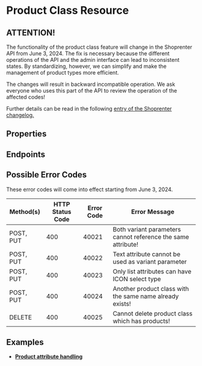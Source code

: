 # Product Class Resource

## ATTENTION!
The functionality of the product class feature will change in the Shoprenter API from June 3, 2024. The fix is necessary because the different operations of the API and the admin interface can lead to inconsistent states. By standardizing, however, we can simplify and make the management of product types more efficient.

The changes will result in backward incompatible operation. We ask everyone who uses this part of the API to review the operation of the affected codes!

Further details can be read in the following [entry of the Shoprenter changelog.](https://changelog.shoprenter.hu/hu/termektipus-valtozasok-az-api_ban-juniustol-Vzq3OfnF)

## Properties

<ResourceProperties :resource="'product_class'" :lang="'en'"/>

<ResourceScopes :resource="'product_class'"/>

## Endpoints

[//]: <> (GET ENDPOINT)
<ResourceEndpoint :resource="'product_class'" :endpoint="'get'" :lang="'en'">

<template v-slot:responseJSON>

<<< @/docs/fixtures/api/product_class/response/json/get_id.json

</template>

<template v-slot:responseXML>

<<< @/docs/fixtures/api/product_class/response/xml/get_id.xml

</template>

</ResourceEndpoint>

[//]: <> (GETCOLLECTION ENDPOINT)
<ResourceEndpoint :resource="'product_class'" :endpoint="'getCollection'" :lang="'en'">

<template v-slot:responseJSON>

<<< @/docs/fixtures/api/product_class/response/json/get_page.json

</template>

<template v-slot:responseXML>

<<< @/docs/fixtures/api/product_class/response/xml/get_page.xml

</template>

</ResourceEndpoint>

[//]: <> (POST ENDPOINT)
<ResourceEndpoint :resource="'product_class'" :endpoint="'post'" :lang="'en'">

<template v-slot:request>

<<< @/docs/fixtures/api/product_class/request/post.json

</template>

<template v-slot:responseJSON>

<<< @/docs/fixtures/api/product_class/response/json/get_id.json

</template>

<template v-slot:responseXML>

<<< @/docs/fixtures/api/product_class/response/xml/get_id.xml

</template>

</ResourceEndpoint>

[//]: <> (PUT ENDPOINT)
<ResourceEndpoint :resource="'product_class'" :endpoint="'put'" :lang="'en'">

<template v-slot:request>

<<< @/docs/fixtures/api/product_class/request/put.json

</template>

<template v-slot:responseJSON>

<<< @/docs/fixtures/api/product_class/response/json/get_id.json

</template>

<template v-slot:responseXML>

<<< @/docs/fixtures/api/product_class/response/xml/get_id.xml

</template>

</ResourceEndpoint>

[//]: <> (DELETE ENDPOINT)
<ResourceEndpoint :resource="'product_class'" :endpoint="'delete'" :lang="'en'"/>

## Possible Error Codes
These error codes will come into effect starting from June 3, 2024.

| Method(s) | HTTP Status Code | Error Code | Error Message |
| --- | --- | --- | --- |
| POST, PUT | 400 | 40021 | Both variant parameters cannot reference the same attribute! |
| POST, PUT | 400 | 40022 | Text attribute cannot be used as variant parameter |
| POST, PUT | 400 | 40023 | Only list attributes can have ICON select type |
| POST, PUT | 400 | 40024 | Another product class with the same name already exists! |
| DELETE | 400 | 40025 | Cannot delete product class which has products! |

## Examples
- [**Product attribute handling**](../development/api-examples/08_product_attribute_handling.md)
